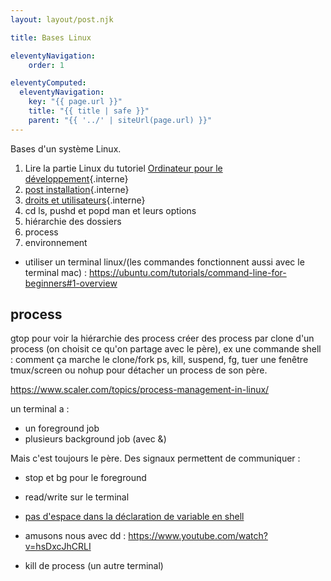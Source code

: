 ```yaml
---
layout: layout/post.njk

title: Bases Linux

eleventyNavigation:
    order: 1

eleventyComputed:
  eleventyNavigation:
    key: "{{ page.url }}"
    title: "{{ title | safe }}"
    parent: "{{ '../' | siteUrl(page.url) }}"
---
```


Bases d'un système Linux.

1. Lire la partie Linux du tutoriel [Ordinateur pour le développement](/tutoriels/ordinateur-développement){.interne}
2. [post installation](post-installation){.interne}
3. [droits et utilisateurs](droits-utilisateurs){.interne}
4. cd ls, pushd et popd man et leurs options
5. hiérarchie des dossiers
6. process
7. environnement

- utiliser un terminal linux/(les commandes fonctionnent aussi avec le terminal mac) : <https://ubuntu.com/tutorials/command-line-for-beginners#1-overview>

## process

gtop pour voir la hiérarchie des process
créer des process par clone d'un process (on choisit ce qu'on partage avec le père), ex une commande shell : comment ça marche le clone/fork
ps, kill, suspend, fg,
tuer une fenêtre
tmux/screen ou nohup pour détacher un process de son père.

<https://www.scaler.com/topics/process-management-in-linux/>

un terminal a :

- un foreground job
- plusieurs background job (avec &)

Mais c'est toujours le père. Des signaux permettent de communiquer :

- stop et bg pour le foreground
- read/write sur le terminal
- [pas d'espace dans la déclaration de variable en shell](https://utcc.utoronto.ca/~cks/space/blog/unix/BourneShellObscureErrorRoots)

- amusons nous avec dd : <https://www.youtube.com/watch?v=hsDxcJhCRLI>
- kill de process (un autre terminal)
